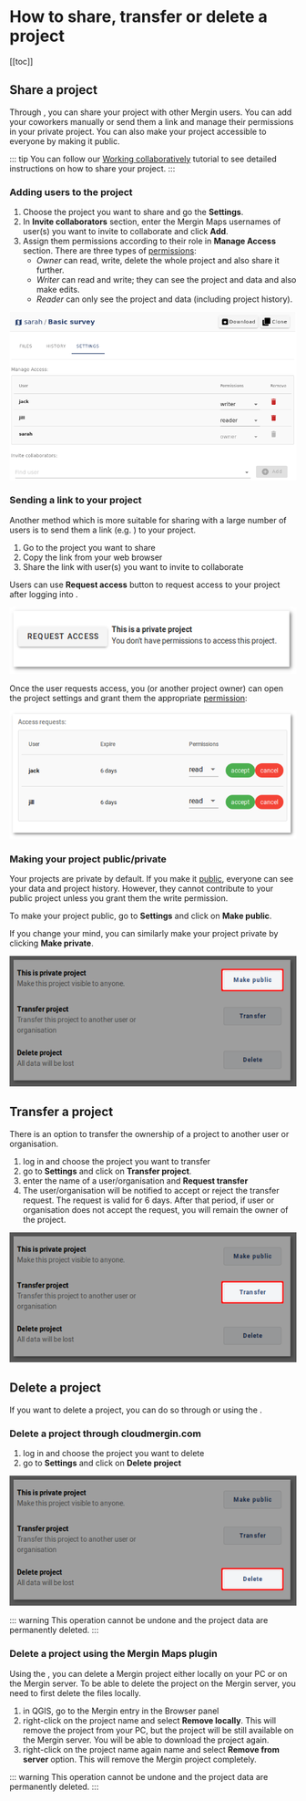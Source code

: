 # How to share, transfer or delete a project
[[toc]]

## Share a project

Through <MainDomainNameLink />, you can share your project with other Mergin users. You can add your coworkers manually or send them a link and manage their permissions in your private project. You can also make your project accessible to everyone by making it public.

::: tip
You can follow our [Working collaboratively](../tutorials/working-collaboratively/) tutorial to see detailed instructions on how to share your project.
:::

### Adding users to the project

1. Choose the project you want to share and go the **Settings**. 
2. In **Invite collaborators** section, enter the Mergin Maps usernames of user(s) you want to invite to collaborate and click **Add**.
3. Assign them permissions according to their role in **Manage Access** section. There are three types of [permissions](./permissions/):
   - *Owner* can read, write, delete the whole project and also share it further.
   - *Writer* can read and write; they can see the project and data and also make edits.
   - *Reader* can only see the project and data (including project history).

![Mergin sharing setting](./project-share-add-users.png)

### Sending a link to your project

Another method which is more suitable for sharing with a large number of users is to send them a link (e.g. <MerginMapsProject id="sarah/Basic survey/tree" />) to your project.

1. Go to the project you want to share
2. Copy the link from your web browser
3. Share the link with user(s) you want to invite to collaborate

Users can use **Request access** button to request access to your project after logging into <MainDomainNameLink />.

![Mergin sharing setting](./project_sharing_send_request.png)

Once the user requests access, you (or another project owner) can open the project settings and grant them the appropriate [permission](./permissions/):

![Mergin sharing setting](./project_sharing_requests.png)

### Making your project public/private
Your projects are private by default. If you make it [public](./permissions/#public-and-private-projects), everyone can see your data and project history. However, they cannot contribute to your public project unless you grant them the write permission.

To make your project public, go to **Settings** and click on **Make public**. 

If you change your mind, you can similarly make your project private by clicking **Make private**.

![make project public](./project-make-public.png)

## Transfer a project

There is an option to transfer the ownership of a project to another user or organisation. 

1. log in <MainDomainNameLink /> and choose the project you want to transfer
2. go to **Settings** and click on **Transfer project**. 
3. enter the name of a user/organisation and **Request transfer**
4. The user/organisation will be notified to accept or reject the transfer request. The request is valid for 6 days. After that period, if user or organisation does not accept the request, you will remain the owner of the project.

![transfer project](./project-transfer.png)

## Delete a project
If you want to delete a project, you can do so through <MainDomainNameLink /> or using the <QGISPluginName />.

### Delete a project through cloudmergin.com

1. log in <MainDomainNameLink /> and choose the project you want to delete
2. go to **Settings** and click on **Delete project**

![delete project](./project-delete.png)

::: warning
This operation cannot be undone and the project data are permanently deleted.
:::

### Delete a project using the Mergin Maps plugin 
Using the <QGISPluginName />, you can delete a Mergin project either locally on your PC or on the Mergin server. To be able to delete the project on the Mergin server, you need to first delete the files locally.

1. in QGIS, go to the Mergin entry in the Browser panel
2. right-click on the project name and select **Remove locally**. This will remove the project from your PC, but the project will be still available on the Mergin server. You will be able to download the project again.
3. right-click on the project name again name and select **Remove from server** option. This will remove the Mergin project completely. 

::: warning
This operation cannot be undone and the project data are permanently deleted.
:::
